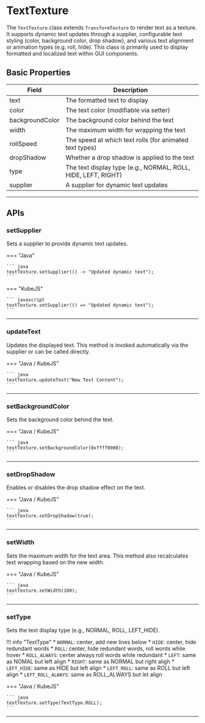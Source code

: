 # TextTexture

The `TextTexture` class extends `TransformTexture` to render text as a texture. It supports dynamic text updates through a supplier, configurable text styling (color, background color, drop shadow), and various text alignment or animation types (e.g. roll, hide). This class is primarily used to display formatted and localized text within GUI components.

## Basic Properties

| Field           | Description                                                  |
|-----------------|--------------------------------------------------------------|
| text            | The formatted text to display                                |
| color           | The text color (modifiable via setter)                       |
| backgroundColor | The background color behind the text                         |
| width           | The maximum width for wrapping the text                      |
| rollSpeed       | The speed at which text rolls (for animated text types)        |
| dropShadow      | Whether a drop shadow is applied to the text                  |
| type            | The text display type (e.g., NORMAL, ROLL, HIDE, LEFT, RIGHT)   |
| supplier        | A supplier for dynamic text updates                          |

---

## APIs

### setSupplier

Sets a supplier to provide dynamic text updates.

=== "Java"

    ``` java
    textTexture.setSupplier(() -> "Updated dynamic text");
    ```

=== "KubeJS"

    ``` javascript
    textTexture.setSupplier(() => "Updated dynamic text");
    ```

---

### updateText

Updates the displayed text. This method is invoked automatically via the supplier or can be called directly.

=== "Java / KubeJS"

    ``` java
    textTexture.updateText("New Text Content");
    ```

---

### setBackgroundColor

Sets the background color behind the text.

=== "Java / KubeJS"

    ``` java
    textTexture.setBackgroundColor(0xffff0000);
    ```

---

### setDropShadow

Enables or disables the drop shadow effect on the text.

=== "Java / KubeJS"

    ``` java
    textTexture.setDropShadow(true);
    ```

---

### setWidth

Sets the maximum width for the text area. This method also recalculates text wrapping based on the new width.

=== "Java / KubeJS"

    ``` java
    textTexture.setWidth(100);
    ```

---

### setType

Sets the text display type (e.g., NORMAL, ROLL, LEFT_HIDE).

!!! info "TextType"
    * `NORMAL`:  center, add new lines below
    * `HIDE`:  center, hide redundant words
    * `ROLL`:  center, hide redundant words, roll words while hover
    * `ROLL_ALWAYS`:  center always roll words while redundant
    * `LEFT`:  same as NOMAL but left align
    * `RIGHT`:  same as NORMAL but right aligh
    * `LEFT_HIDE`:  same as HIDE but left align
    * `LEFT_ROLL`:  same as ROLL but left align
    * `LEFT_ROLL_ALWAYS`:  same as ROLL_ALWAYS but let align

=== "Java / KubeJS"

    ``` java
    textTexture.setType(TextType.ROLL);
    ```

---
